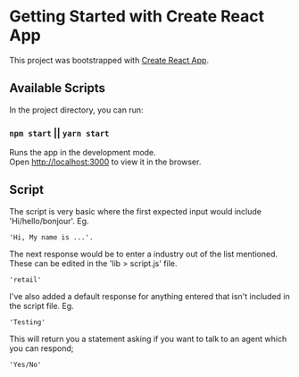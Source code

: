 # Getting Started with Create React App

This project was bootstrapped with [Create React App](https://github.com/facebook/create-react-app).

## Available Scripts

In the project directory, you can run:

### `npm start` || `yarn start`

Runs the app in the development mode.\
Open [http://localhost:3000](http://localhost:3000) to view it in the browser.

## Script

The script is very basic where the first expected input would include 'Hi/hello/bonjour'. Eg.

    'Hi, My name is ...'.

The next response would be to enter a industry out of the list mentioned. These can be edited in the 'lib > script.js' file.

    'retail'

I've also added a default response for anything entered that isn't included in the script file. Eg.

    'Testing'

This will return you a statement asking if you want to talk to an agent which you can respond;

    'Yes/No'
